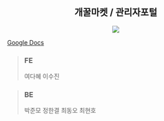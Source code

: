 <div align=center><h2>개꿀마켓 / 관리자포털</h2></div>

<div style="text-align: center;">
<img src="https://user-images.githubusercontent.com/94984063/155962173-e46894da-c522-4b6c-a174-24ffcdb29836.png">
</div>

<a href="https://docs.google.com/spreadsheets/d/1V4JNLWZiBxMLPLtpu9mBjPhwUIZ5XT5dIaFqhbDnIAo/edit#gid=1119771986">Google Docs</a>

> ### FE
> 여다혜
> 이수진

> ### BE
> 박준모
> 정한결
> 최동오
> 최현호
